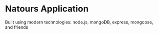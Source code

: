 # Natours Application

Built using modern technologies: node.js, mongoDB, express, mongoose, and friends
